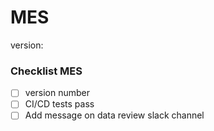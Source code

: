 # MES

version:

### Checklist MES

- [ ] version number
- [ ] CI/CD tests pass
- [ ] Add message on data review slack channel 